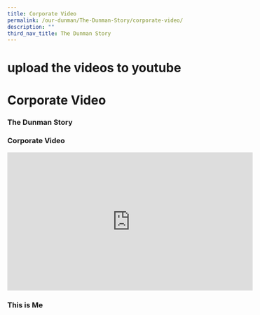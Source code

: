 ```yaml
---
title: Corporate Video
permalink: /our-dunman/The-Dunman-Story/corporate-video/
description: ""
third_nav_title: The Dunman Story
---
```

# upload the videos to youtube
# Corporate Video

### The Dunman Story


### Corporate Video
<iframe width="560" height="315" src="https://www.youtube.com/embed/2-lJYCysdmA" title="YouTube video player" frameborder="0" allow="accelerometer; autoplay; clipboard-write; encrypted-media; gyroscope; picture-in-picture" allowfullscreen></iframe>

### This is Me